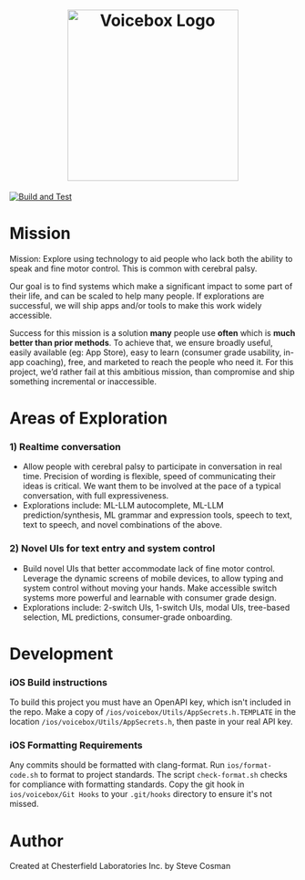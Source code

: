 <h1 align="center"><img alt="Voicebox Logo" src="https://user-images.githubusercontent.com/848343/207228601-d8e6d5eb-d8a2-40ce-a83b-6355f22022c7.png" width="300"></h1>

[![Build and Test](https://github.com/scosman/voicebox/actions/workflows/test.yml/badge.svg)](https://github.com/scosman/voicebox/actions/workflows/test.yml)

# Mission

Mission: Explore using technology to aid people who lack both the ability to speak and fine motor control. This is common with cerebral palsy. 

Our goal is to find systems which make a significant impact to some part of their life, and can be scaled to help many people. If explorations are successful, we will ship apps and/or tools to make this work widely accessible.

Success for this mission is a solution **many** people use **often** which is **much better than prior methods**. To achieve that, we ensure broadly useful, easily available (eg: App Store), easy to learn (consumer grade usability, in-app coaching), free, and marketed to reach the people who need it. For this project, we’d rather fail at this ambitious mission, than compromise and ship something incremental or inaccessible. 

# Areas of Exploration

### 1) Realtime conversation 

- Allow people with cerebral palsy to participate in conversation in real time. Precision of wording is flexible, speed of communicating their ideas is critical. We want them to be involved at the pace of a typical conversation, with full expressiveness.
- Explorations include: ML-LLM autocomplete, ML-LLM prediction/synthesis, ML grammar and expression tools, speech to text, text to speech, and novel combinations of the above.
   
### 2) Novel UIs for text entry and system control

- Build novel UIs that better accommodate lack of fine motor control. Leverage the dynamic screens of mobile devices, to allow typing and system control without moving your hands. Make accessible switch systems more powerful and learnable with consumer grade design.
- Explorations include: 2-switch UIs, 1-switch UIs, modal UIs, tree-based selection, ML predictions, consumer-grade onboarding.

# Development

### iOS Build instructions

To build this project you must have an OpenAPI key, which isn't included in the repo. Make a copy of `/ios/voicebox/Utils/AppSecrets.h.TEMPLATE` in the location `/ios/voicebox/Utils/AppSecrets.h`, then paste in your real API key. 

### iOS Formatting Requirements

Any commits should be formatted with clang-format. Run `ios/format-code.sh` to format to project standards. The script `check-format.sh` checks for compliance with formatting standards. Copy the git hook in `ios/voicebox/Git Hooks` to your `.git/hooks` directory to ensure it's not missed.

# Author

Created at Chesterfield Laboratories Inc. by Steve Cosman
